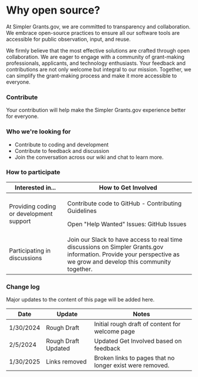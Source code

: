 # Why open source?

At Simpler Grants.gov, we are committed to transparency and collaboration. We embrace open-source practices to ensure all our software tools are accessible for public observation, input, and reuse.

We firmly believe that the most effective solutions are crafted through open collaboration. We are eager to engage with a community of grant-making professionals, applicants, and technology enthusiasts. Your feedback and contributions are not only welcome but integral to our mission. Together, we can simplify the grant-making process and make it more accessible to everyone.

### Contribute

Your contribution will help make the Simpler Grants.gov experience better for everyone.

### Who we're looking for

* Contribute to coding and development
* Contribute to feedback and discussion
* Join the conversation across our wiki and chat to learn more.

### How to participate

| Interested in...                        | How to Get Involved                                                                                                                                                |
| --------------------------------------- | ------------------------------------------------------------------------------------------------------------------------------------------------------------------ |
| Providing coding or development support | <p>Contribute code to GitHub - Contributing Guidelines</p><p>Open "Help Wanted" Issues: GitHub Issues</p>                                                          |
| Participating in discussions            | Join our Slack to have access to real time discussions on Simpler Grants.gov information. Provide your perspective as we grow and develop this community together. |

### Change log

Major updates to the content of this page will be added here.

| Date      | Update              | Notes                                                    |
| --------- | ------------------- | -------------------------------------------------------- |
| 1/30/2024 | Rough Draft         | Initial rough draft of content for welcome page          |
| 2/5/2024  | Rough Draft Updated | Updated Get Involved based on feedback                   |
| 1/30/2025 | Links removed       | Broken links to pages that no longer exist were removed. |

